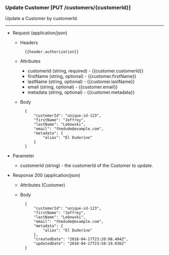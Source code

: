 ### Update Customer [PUT /customers/{customerId}]

Update a Customer by customerId.

---
+ Request (application/json)
    + Headers
    
            {{header.authorization}}
        
    + Attributes
        + customerId (string, required) - {{customer.customerId}}
        + firstName (string, optional) - {{customer.firstName}}
        + lastName (string, optional) - {{customer.lastName}}
        + email (string, optional) - {{customer.email}}
        + metadata (string, optional) - {{customer.metadata}}

    + Body

            {
                "customerId": "unique-id-123",
                "firstName": "Jeffrey",
                "lastName": "Lebowski",
                "email": "thedude@example.com",
                "metadata": {
                    "alias": "El Duderino"
                }
            }
            
+ Parameter
    + customerId (string) - the customerId of the Customer to update.
    
+ Response 200 (application/json)
    + Attributes (Customer)

    + Body
            
            {
                "customerId": "unique-id-123",
                "firstName": "Jeffrey",
                "lastName": "Lebowski",
                "email": "thedude@example.com",
                "metadata": {
                    "alias": "El Duderino"
                },
                "createdDate": "2018-04-17T23:20:08.404Z",
                "updatedDate": "2018-04-17T23:58:19.036Z"
            }
